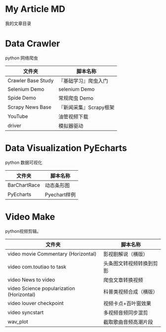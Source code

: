 # My Article MD

我的文章目录

# Data Crawler

python 网络爬虫

| 文件夹             | 脚本名称               |
| ------------------ | ---------------------- |
| Crawler Base Study | 『基础学习』爬虫入门   |
| Selenium Demo      | selenium Demo          |
| Spide Demo         | 常规爬虫 Demo          |
| Scrapy News Base   | 『新闻采集』Scrapy框架 |
| YouTube            | 油管视频下载           |
| driver             | 模拟器驱动             |



# Data Visualization PyEcharts

python 数据可视化

| 文件夹       | 脚本名称     |
| ------------ | ------------ |
| BarChartRace | 动态条形图   |
| PyEcharts    | Pyechart样例 |



# Video Make

python视频剪辑。

| 文件夹                                    | 脚本名称                 |
| ----------------------------------------- | ------------------------ |
| video movie Commentary (Horizontal)       | 影视剧解说（横版）       |
| video com.toutiao to task                 | 头条图文转视频转换到剪影 |
| video News to video                       | 爬虫文章转换视频         |
| video Science popularization (Horizontal) | 科普类视频合成（横版）   |
| video louver checkpoint                   | 视频卡点+百叶窗效果      |
| video syncstart                           | 多视频音频同步混剪       |
| wav_plot                                  | 截取歌曲音频高潮片段     |
